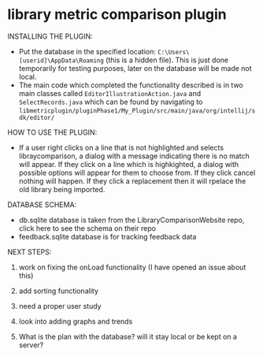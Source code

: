 # library metric comparison plugin

INSTALLING THE PLUGIN:

* Put the database in the specified location: `C:\Users\[userid]\AppData\Roaming` (this is a hidden file). This is just done temporarily for testing purposes, later on the database will be made not local. 
* The main code which completed the functionality described is in two main classes called `EditorIllustrationAction.java`  and `SelectRecords.java` which can be found by navigating to `libmetricplugin/pluginPhase1/My_Plugin/src/main/java/org/intellij/sdk/editor/` 


HOW TO USE THE PLUGIN:

* If a user right clicks on a line that is not highlighted and selects libraycomparison, a dialog with a message indicating there is no match will appear. If they click on a line which is highkighted, a dialog with possible options will appear for them to choose from. If they click cancel nothing will happen. If they click a replacement then it will rpelace the old library being imported. 


DATABASE SCHEMA:

* db.sqlite database is taken from the LibraryComparisonWebsite repo, click here to see the schema on their repo
* feedback.sqlite database is for tracking feedback data 

NEXT STEPS:

1. work on fixing the onLoad functionality (I have opened an issue about this) 

2. add sorting functionality 

3. need a proper user study 

4. look into adding graphs and trends 

5. What is the plan with the database? will it stay local or be kept on a server?


